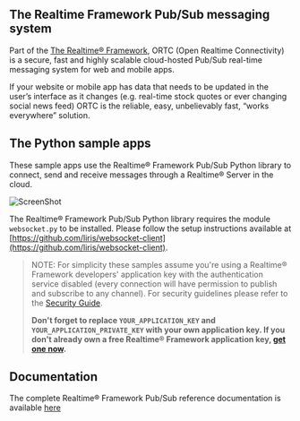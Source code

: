 ## The Realtime Framework Pub/Sub messaging system
Part of the [The Realtime® Framework](http://www.realtime.co/solutions/realtimeframework), ORTC (Open Realtime Connectivity) is a secure, fast and highly scalable cloud-hosted Pub/Sub real-time messaging system for web and mobile apps.

If your website or mobile app has data that needs to be updated in the user’s interface as it changes (e.g. real-time stock quotes or ever changing social news feed) ORTC is the reliable, easy, unbelievably fast, “works everywhere” solution.

## The Python sample apps
These sample apps use the Realtime® Framework Pub/Sub Python library to connect, send and receive messages through a Realtime® Server in the cloud.

![ScreenShot](http://ortc.xrtml.org/screenshots/2.1.0/Python/screen.png)

The Realtime® Framework Pub/Sub Python library requires the module `websocket.py` to be installed. Please follow the setup instructions available at [https://github.com/liris/websocket-client](https://github.com/liris/websocket-client).

> NOTE: For simplicity these samples assume you're using a Realtime® Framework developers' application key with the authentication service disabled (every connection will have permission to publish and subscribe to any channel). For security guidelines please refer to the [Security Guide](http://docs.xrtml.org/pubsub/overview/2-1-0/security.htm). 
> 
> **Don't forget to replace `YOUR_APPLICATION_KEY` and `YOUR_APPLICATION_PRIVATE_KEY` with your own application key. If you don't already own a free Realtime® Framework application key, [get one now](https://app.realtime.co/developers/getlicense).**


## Documentation
The complete Realtime® Framework Pub/Sub reference documentation is available [here](http://docs.xrtml.org/pubsub/library/2-1-0/welcome.htm)